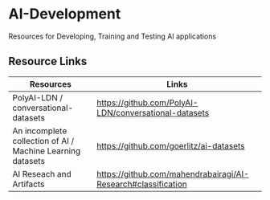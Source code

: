 # AI-Development
Resources for Developing, Training and Testing AI applications

## Resource Links

| Resources | Links |
| --- | --- |
| PolyAI-LDN / conversational-datasets | https://github.com/PolyAI-LDN/conversational-datasets |
| An incomplete collection of AI / Machine Learning datasets | https://github.com/goerlitz/ai-datasets |
| AI Reseach and Artifacts | https://github.com/mahendrabairagi/AI-Research#classification |
